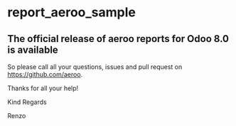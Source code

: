 report_aeroo_sample
===================

The official release of aeroo reports for Odoo 8.0 is available
---------------------------------------------------------------

So please call all your questions, issues and pull request on https://github.com/aeroo.

Thanks for all your help! 

Kind Regards 

Renzo
